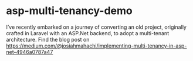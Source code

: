 # asp-multi-tenancy-demo
I’ve recently embarked on a journey of converting an old project, originally crafted in Laravel with an ASP.Net backend, to adopt a multi-tenant architecture. Find the blog post on https://medium.com/@josiahmahachi/implementing-multi-tenancy-in-asp-net-4946a0787a47
